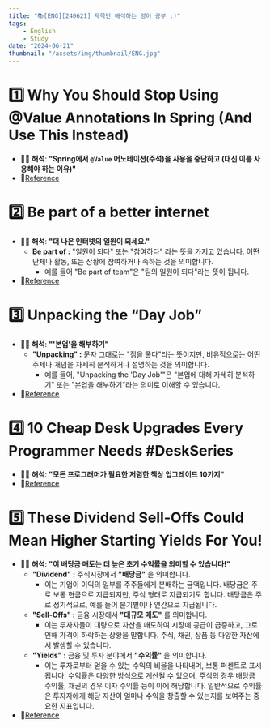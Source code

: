 ```yaml
---
title: "📚[ENG][240621] 제목만 해석하는 영어 공부 :)"
tags:
    - English
    - Study
date: "2024-06-21"
thumbnail: "/assets/img/thumbnail/ENG.jpg"
---
```


# 1️⃣ Why You Should Stop Using @Value Annotations In Spring (And Use This Instead)
- 🙋‍♂️ **해석**: **"Spring에서 `@Value` 어노테이션(주석)을 사용을 중단하고 (대신 이를 사용해야 하는 이유)"**
- 📝[Reference](https://medium.com/@mikael_55667/why-you-should-stop-using-value-annotations-in-spring-and-use-this-instead-2c8a47e5096a)


# 2️⃣ Be part of a better internet
- 🙋‍♂️ **해석**: **"더 나은 인터넷의 일원이 되세요."**
    - **Be part of :** "일원이 되다" 또는 "참여하다" 라는 뜻을 가지고 있습니다. 어떤 단체나 활동, 또는 상황에 참여하거나 속하는 것을 의미합니다.
        - 예를 들어 "Be part of team"은 "팀의 일원이 되다"라는 뜻이 됩니다.
- 📝[Reference](https://medium.com/blog/be-part-of-a-better-internet-5c4aa58ec826)

# 3️⃣ Unpacking the “Day Job”
- 🙋‍♂️ **해석**: **"'본업'을 해부하기"**
    - **"Unpacking" :** 문자 그대로는 "짐을 풀다"라는 뜻이지만, 비유적으로는 어떤 주제나 개념을 자세히 분석하거나 설명하는 것을 의미합니다.
        - 예를 들어, "Unpacking the 'Day Job'"은 "본업에 대해 자세히 분석하기" 또는 "본업을 해부하기"라는 의미로 이해할 수 있습니다.
- 📝[Reference](https://medium.com/human-parts/unpacking-the-day-job-7095c1f27c11)

# 4️⃣ 10 Cheap Desk Upgrades Every Programmer Needs #DeskSeries
- 🙋‍♂️ **해석**: **"모든 프로그래머가 필요한 저렴한 책상 업그레이드 10가지"**
- 📝[Reference](https://medium.com/@rajster.miha/10-cheap-desk-upgrades-every-programmer-needs-f89d92d16de4)

# 5️⃣ These Dividend Sell-Offs Could Mean Higher Starting Yields For You!
- 🙋‍♂️ **해석**: **"이 배당금 매도는 더 높은 초기 수익률을 의미할 수 있습니다!"**
    - **"Dividend" :** 주식시장에서 **"배당금"** 을 의미합니다.
        - 이는 기업이 이익의 일부를 주주들에게 분배하는 금액입니다. 배당금은 주로 보통 현금으로 지급되지만, 주식 형태로 지급되기도 합니다. 배당금은 주로 정기적으로, 예를 들어 분기별이나 연간으로 지급됩니다.
    - **"Sell-Offs" :** 금융 시장에서 **"대규모 매도"** 를 의미합니다.
        - 이는 투자자들이 대량으로 자산을 매도하여 시장에 공급이 급증하고, 그로 인해 가격이 하락하는 상황을 말합니다. 주식, 채권, 상품 등 다양한 자산에서 발생할 수 있습니다.
    - **"Yields" :** 금융 및 투자 분야에서 **"수익률"** 을 의미합니다.
        - 이는 투자로부터 얻을 수 있는 수익의 비율을 나타내며, 보통 퍼센트로 표시됩니다. 수익률은 다양한 방식으로 계산될 수 있으며, 주식의 경우 배당금 수익률, 채권의 경우 이자 수익률 등이 이에 해당합니다. 일반적으로 수익률은 투자자에게 해당 자산이 얼마나 수익을 창출할 수 있는지를 보여주는 중요한 지표입니다.
- 📝[Reference](https://medium.com/@dividendsforever/these-dividend-sell-offs-could-mean-higher-starting-yields-for-you-49c572f58fdc)

